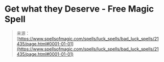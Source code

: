 <!--yml

category: 未分类

date: 2024-06-12 19:04:55

-->

# Get what they Deserve - Free Magic Spell

> 来源：[https://www.spellsofmagic.com/spells/luck_spells/bad_luck_spells/21435/page.html#0001-01-01](https://www.spellsofmagic.com/spells/luck_spells/bad_luck_spells/21435/page.html#0001-01-01)
